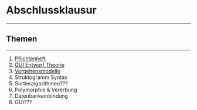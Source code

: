 # Abschlussklausur
___
## Themen
___
1. [Pflichtenheft](/09%20-%20Software/software_pflichtenheft)
2. [GUI Entwurf Theorie](/09%20-%20Software/software_gui_theorie)
3. [Vorgehensmodelle](/09%20-%20Software/software_vorgehensmodelle)
4. Struktogramm Syntax
5. Sortieralgorithmen???
6. Polymorphie & Vererbung
7. Datenbankeinbindung
8. GUI???